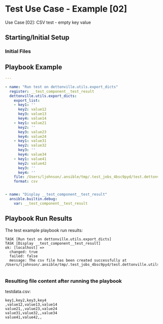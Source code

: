
# Test Use Case - Example [02]

Use Case [02]: CSV test - empty key value


## Starting/Initial Setup

### Initial Files


## Playbook Example


```yaml
---

- name: "Run test on dettonville.utils.export_dicts"
  register: __test_component__test_result
  dettonville.utils.export_dicts:
    export_list:
    - key1: ''
      key2: value12
      key3: value13
      key4: value14
    - key1: value21
      key2: ''
      key3: value23
      key4: value24
    - key1: value31
      key2: value32
      key3: ''
      key4: value34
    - key1: value41
      key2: value42
      key3: ''
      key4: ''
    file: /Users/ljohnson/.ansible/tmp/.test_jobs_4bsc9pyd/test.dettonville.utils/tests/dettonville/utils/main/export_dicts/testrun/testdata.csv
    format: csv


- name: "Display __test_component__test_result"
  ansible.builtin.debug:
    var: __test_component__test_result

```



## Playbook Run Results

The test example playbook run results:

```shell
TASK [Run test on dettonville.utils.export_dicts]
TASK [Display __test_component__test_result]
ok: [localhost] =>
  changed: true
  failed: false
  message: The csv file has been created successfully at /Users/ljohnson/.ansible/tmp/.test_jobs_4bsc9pyd/test.dettonville.utils/tests/dettonville/utils/main/export_dicts/testrun/testdata.csv


```


### Resulting file content after running the playbook

testdata.csv:
```csv
key1,key2,key3,key4
,value12,value13,value14
value21,,value23,value24
value31,value32,,value34
value41,value42,,

```


